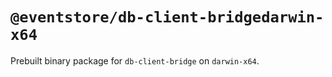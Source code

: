 # `@eventstore/db-client-bridgedarwin-x64`

Prebuilt binary package for `db-client-bridge` on `darwin-x64`.
